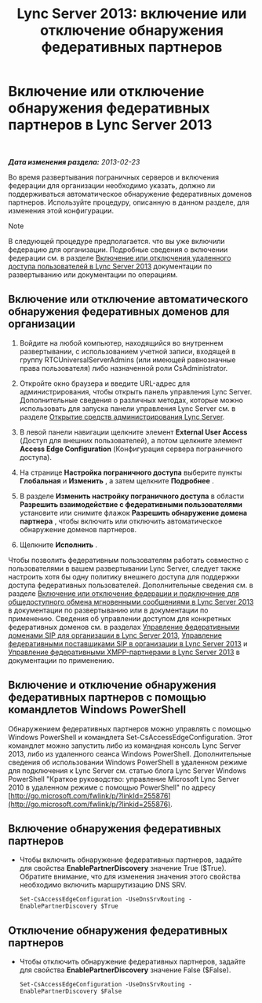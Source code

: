 ﻿---
title: 'Lync Server 2013: включение или отключение обнаружения федеративных партнеров'
TOCTitle: Включение или отключение обнаружения федеративных партнеров
ms:assetid: 91fd036b-b1af-47cf-b1cf-0aa0a783c2aa
ms:mtpsurl: https://technet.microsoft.com/ru-ru/library/Gg182550(v=OCS.15)
ms:contentKeyID: 49310518
ms.date: 05/19/2016
mtps_version: v=OCS.15
ms.translationtype: HT
---

# Включение или отключение обнаружения федеративных партнеров в Lync Server 2013

 

_**Дата изменения раздела:** 2013-02-23_

Во время развертывания пограничных серверов и включения федерации для организации необходимо указать, должно ли поддерживаться автоматическое обнаружение федеративных доменов партнеров. Используйте процедуру, описанную в данном разделе, для изменения этой конфигурации.

> [!note]  
> В следующей процедуре предполагается. что вы уже включили федерацию для организации. Подробные сведения о включении федерации см. в разделе <a href="lync-server-2013-enable-or-disable-remote-user-access.md">Включение или отключения удаленного доступа пользователей в Lync Server 2013</a> документации по развертыванию или документации по операциям.

## Включение или отключение автоматического обнаружения федеративных доменов для организации

1.  Войдите на любой компьютер, находящийся во внутреннем развертывании, с использованием учетной записи, входящей в группу RTCUniversalServerAdmins (или имеющей равнозначные права пользователя) либо назначенной роли CsAdministrator.

2.  Откройте окно браузера и введите URL-адрес для администрирования, чтобы открыть панель управления Lync Server. Дополнительные сведения о различных методах, которые можно использовать для запуска панели управления Lync Server см. в разделе [Открытие средств администрирования Lync Server](lync-server-2013-open-lync-server-administrative-tools.md).

3.  В левой панели навигации щелкните элемент **External User Access** (Доступ для внешних пользователей), а потом щелкните элемент **Access Edge Configuration** (Конфигурация сервера пограничного доступа).

4.  На странице **Настройка пограничного доступа** выберите пункты **Глобальная** и **Изменить** , а затем щелкните **Подробнее** .

5.  В разделе **Изменить настройку пограничного доступа** в области **Разрешить взаимодействие с федеративными пользователями** установите или снимите флажок **Разрешить обнаружение домена партнера** , чтобы включить или отключить автоматическое обнаружение доменов партнеров.

6.  Щелкните **Исполнить** .

Чтобы позволить федеративным пользователям работать совместно с пользователями в вашем развертывании Lync Server, следует также настроить хотя бы одну политику внешнего доступа для поддержки доступа федеративных пользователей. Дополнительные сведения см. в разделе [Включение или отключение федерации и подключение для общедоступного обмена мгновенными сообщениями в Lync Server 2013](lync-server-2013-enable-or-disable-federation-and-public-im-connectivity.md) в документации по развертыванию или в документации по применению. Сведения об управлении доступом для конкретных федеративных доменов см. в разделах [Управление федеративными доменами SIP для организации в Lync Server 2013](lync-server-2013-manage-sip-federated-domains-for-your-organization.md), [Управление федеративными поставщиками SIP в организации в Lync Server 2013](lync-server-2013-manage-sip-federated-providers-for-your-organization.md) и [Управление федеративными XMPP-партнерами в Lync Server 2013](lync-server-2013-manage-xmpp-federated-partners-for-your-organization.md) в документации по применению.

## Включение и отключение обнаружения федеративных партнеров с помощью командлетов Windows PowerShell

Обнаружением федеративных партнеров можно управлять с помощью Windows PowerShell и командлета Set-CsAccessEdgeConfiguration. Этот командлет можно запустить либо из командная консоль Lync Server 2013, либо из удаленного сеанса Windows PowerShell. Дополнительные сведения об использовании Windows PowerShell в удаленном режиме для подключения к Lync Server см. статью блога Lync Server Windows PowerShell "Краткое руководство: управление Microsoft Lync Server 2010 в удаленном режиме с помощью PowerShell" по адресу [http://go.microsoft.com/fwlink/p/?linkId=255876](http://go.microsoft.com/fwlink/p/?linkid=255876).

## Включение обнаружения федеративных партнеров

  - Чтобы включить обнаружение федеративных партнеров, задайте для свойства **EnablePartnerDiscovery** значение True ($True). Обратите внимание, что для изменения значения этого свойства необходимо включить маршрутизацию DNS SRV.
    
        Set-CsAccessEdgeConfiguration -UseDnsSrvRouting -EnablePartnerDiscovery $True

## Отключение обнаружения федеративных партнеров

  - Чтобы отключить обнаружение федеративных партнеров, задайте для свойства **EnablePartnerDiscovery** значение False ($False).
    
        Set-CsAccessEdgeConfiguration -UseDnsSrvRouting -EnablePartnerDiscovery $False

